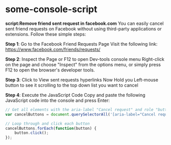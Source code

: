 # some-console-script
**script:Remove friend sent request in facebook.com**
You can easily cancel sent friend requests on Facebook without using third-party applications or extensions. Follow these simple steps:

**Step 1**: Go to the Facebook Friend Requests Page
Visit the following link: https://www.facebook.com/friends/requests/

**Step 2**: Inspect the Page or F12 to open Dev-tools console menu
Right-click on the page and choose "Inspect" from the options menu, or simply press F12 to open the browser's developer tools.

**Step 3**: Click to View sent requests hyperlinks
Now Hold you Left-mouse button to see it scrolling to the top down list you want to cancel

**Step 4**: Execute the JavaScript Code
Copy and paste the following JavaScript code into the console and press Enter:
```javascript
// Get all elements with the aria-label "Cancel request" and role "button"
var cancelButtons = document.querySelectorAll('[aria-label="Cancel request"][role="button"]');

// Loop through and click each button
cancelButtons.forEach(function(button) {
    button.click();
});
```
